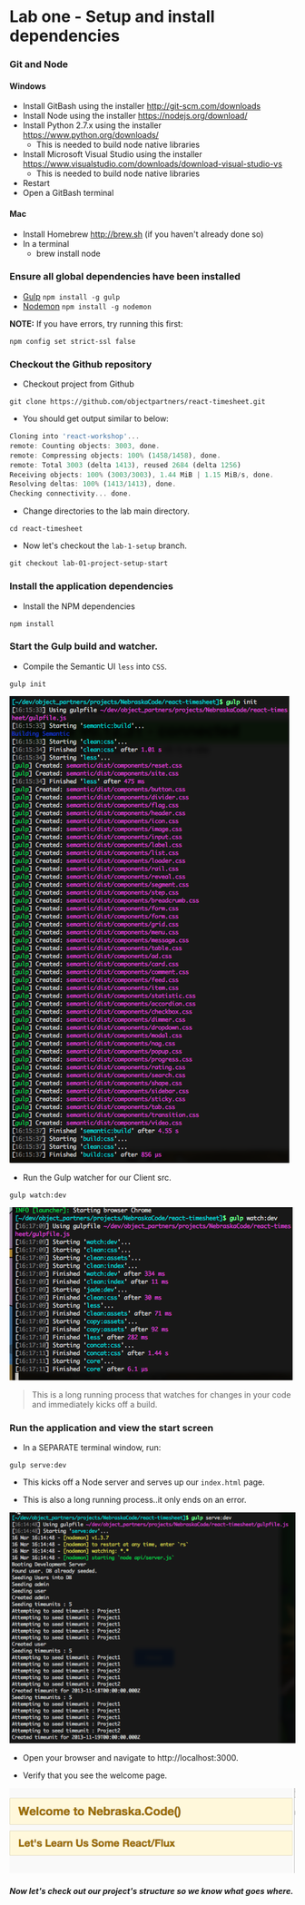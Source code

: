 # Lab one - Setup and install dependencies

### Git and Node
#### Windows
* Install GitBash using the installer http://git-scm.com/downloads
* Install Node using the installer https://nodejs.org/download/
* Install Python 2.7.x using the installer https://www.python.org/downloads/
  * This is needed to build node native libraries  
* Install Microsoft Visual Studio using the installer https://www.visualstudio.com/downloads/download-visual-studio-vs
  * This is needed to build node native libraries 
* Restart
* Open a GitBash terminal

#### Mac
* Install Homebrew http://brew.sh (if you haven't already done so)
* In a terminal
  * brew install node

### Ensure all global dependencies have been installed

* [Gulp](http://gulpjs.com/) `npm install -g gulp`
* [Nodemon](https://github.com/remy/nodemon/) `npm install -g nodemon`

**NOTE:** If you have errors, try running this first:
```
npm config set strict-ssl false
```

### Checkout the Github repository

- Checkout project from Github

```
git clone https://github.com/objectpartners/react-timesheet.git
```

- You should get output similar to below:

```javascript
Cloning into 'react-workshop'...
remote: Counting objects: 3003, done.
remote: Compressing objects: 100% (1458/1458), done.
remote: Total 3003 (delta 1413), reused 2684 (delta 1256)
Receiving objects: 100% (3003/3003), 1.44 MiB | 1.15 MiB/s, done.
Resolving deltas: 100% (1413/1413), done.
Checking connectivity... done.
```

- Change directories to the lab main directory.

```
cd react-timesheet
```

- Now let's checkout the `lab-1-setup` branch.

```
git checkout lab-01-project-setup-start
```

### Install the application dependencies

- Install the NPM dependencies

```
npm install
```

### Start the Gulp build and watcher.

- Compile the Semantic UI `less` into `CSS`.

```
gulp init
```

![](img/lab01/gulp.init.png)

- Run the Gulp watcher for our Client src.

```
gulp watch:dev
```
![](img/lab01/gulp.watch.png)

> This is a long running process that watches for changes in your code and immediately kicks off a build.

### Run the application and view the start screen

- In a SEPARATE terminal window, run:

```
gulp serve:dev
```

- This kicks off a Node server and serves up our `index.html` page.

- This is also a long running process..it only ends on an error.

![](img/lab01/gulp.serve.png)

- Open your browser and navigate to http://localhost:3000.

- Verify that you see the welcome page.

![](img/lab01/welcome.png)

##### Now let's check out our project's structure so we know what goes where.
